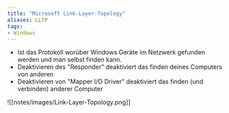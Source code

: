 ```yaml
---
title: "Microsoft Link-Layer-Topology"
aliases: LLTP
tags:
- Windows
---
```


- Ist das Protokoll worüber Windows Geräte im Netzwerk gefunden werden und man selbst finden kann.
- Deaktivieren des "Responder" deaktiviert das finden deines Computers von anderen
- Deaktivieren von "Mapper I/O Driver" deaktiviert das finden (und verbinden) anderer Computer

![[notes/images/Link-Layer-Topology.png]]

